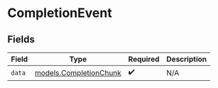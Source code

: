 # CompletionEvent


## Fields

| Field                                                  | Type                                                   | Required                                               | Description                                            |
| ------------------------------------------------------ | ------------------------------------------------------ | ------------------------------------------------------ | ------------------------------------------------------ |
| `data`                                                 | [models.CompletionChunk](../models/completionchunk.md) | :heavy_check_mark:                                     | N/A                                                    |